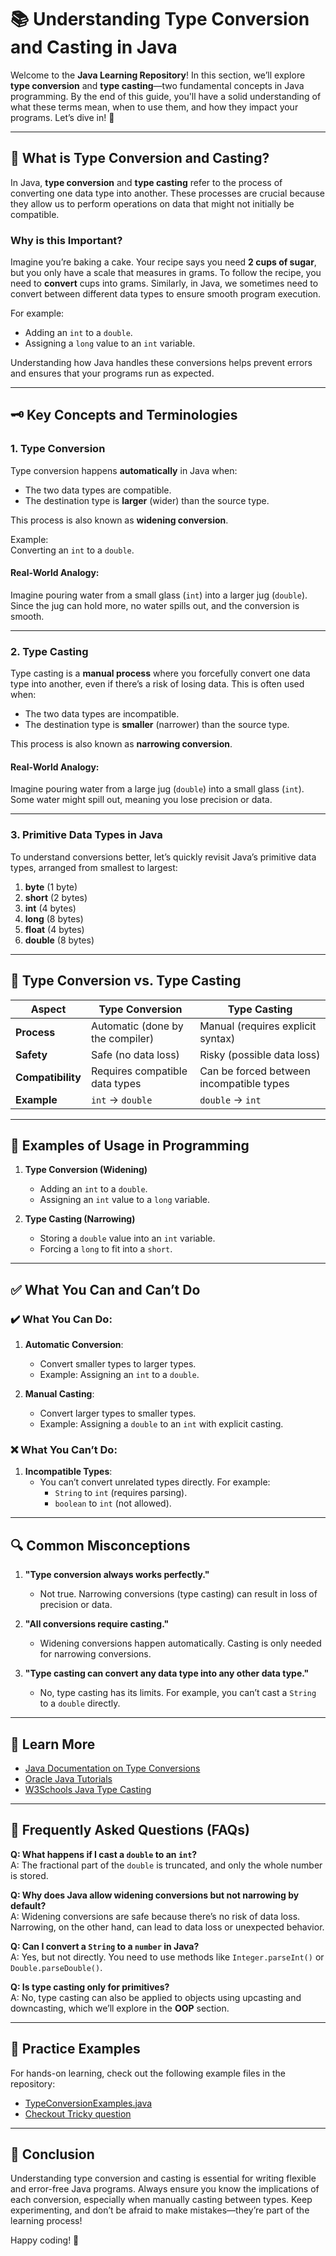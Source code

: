 # 📚 Understanding Type Conversion and Casting in Java  

Welcome to the **Java Learning Repository**! In this section, we’ll explore **type conversion** and **type casting**—two fundamental concepts in Java programming. By the end of this guide, you'll have a solid understanding of what these terms mean, when to use them, and how they impact your programs. Let’s dive in! 🚀  

---

## 🌟 What is Type Conversion and Casting?  

In Java, **type conversion** and **type casting** refer to the process of converting one data type into another. These processes are crucial because they allow us to perform operations on data that might not initially be compatible.  

### Why is this Important?  

Imagine you’re baking a cake. Your recipe says you need **2 cups of sugar**, but you only have a scale that measures in grams. To follow the recipe, you need to **convert** cups into grams. Similarly, in Java, we sometimes need to convert between different data types to ensure smooth program execution.  

For example:  
- Adding an `int` to a `double`.  
- Assigning a `long` value to an `int` variable.  

Understanding how Java handles these conversions helps prevent errors and ensures that your programs run as expected.  

---

## 🗝️ Key Concepts and Terminologies  

### 1. **Type Conversion**  
Type conversion happens **automatically** in Java when:  
- The two data types are compatible.  
- The destination type is **larger** (wider) than the source type.  

This process is also known as **widening conversion**.  

Example:  
Converting an `int` to a `double`.  

#### Real-World Analogy:  
Imagine pouring water from a small glass (`int`) into a larger jug (`double`). Since the jug can hold more, no water spills out, and the conversion is smooth.  

---

### 2. **Type Casting**  
Type casting is a **manual process** where you forcefully convert one data type into another, even if there’s a risk of losing data. This is often used when:  
- The two data types are incompatible.  
- The destination type is **smaller** (narrower) than the source type.  

This process is also known as **narrowing conversion**.  

#### Real-World Analogy:  
Imagine pouring water from a large jug (`double`) into a small glass (`int`). Some water might spill out, meaning you lose precision or data.  

---

### 3. **Primitive Data Types in Java**  
To understand conversions better, let’s quickly revisit Java’s primitive data types, arranged from smallest to largest:  

1. **byte** (1 byte)  
2. **short** (2 bytes)  
3. **int** (4 bytes)  
4. **long** (8 bytes)  
5. **float** (4 bytes)  
6. **double** (8 bytes)  

---

## 🌳 Type Conversion vs. Type Casting  

| **Aspect**           | **Type Conversion**                     | **Type Casting**                       |  
|-----------------------|-----------------------------------------|----------------------------------------|  
| **Process**           | Automatic (done by the compiler)       | Manual (requires explicit syntax)      |  
| **Safety**            | Safe (no data loss)                    | Risky (possible data loss)             |  
| **Compatibility**     | Requires compatible data types          | Can be forced between incompatible types |  
| **Example**           | `int` → `double`                       | `double` → `int`                       |  

---

## 🚀 Examples of Usage in Programming  

1. **Type Conversion (Widening)**  
   - Adding an `int` to a `double`.  
   - Assigning an `int` value to a `long` variable.  

2. **Type Casting (Narrowing)**  
   - Storing a `double` value into an `int` variable.  
   - Forcing a `long` to fit into a `short`.  

---

## ✅ What You Can and Can’t Do  

### ✔️ What You Can Do:  
1. **Automatic Conversion**:  
   - Convert smaller types to larger types.  
   - Example: Assigning an `int` to a `double`.  

2. **Manual Casting**:  
   - Convert larger types to smaller types.  
   - Example: Assigning a `double` to an `int` with explicit casting.  

### ❌ What You Can’t Do:  
1. **Incompatible Types**:  
   - You can’t convert unrelated types directly. For example:  
     - `String` to `int` (requires parsing).  
     - `boolean` to `int` (not allowed).  

---

## 🔍 Common Misconceptions  

1. **"Type conversion always works perfectly."**  
   - Not true. Narrowing conversions (type casting) can result in loss of precision or data.  

2. **"All conversions require casting."**  
   - Widening conversions happen automatically. Casting is only needed for narrowing conversions.  

3. **"Type casting can convert any data type into any other data type."**  
   - No, type casting has its limits. For example, you can’t cast a `String` to a `double` directly.  

---

## 📖 Learn More  

- [Java Documentation on Type Conversions](https://docs.oracle.com/javase/specs/jls/se17/html/jls-5.html)  
- [Oracle Java Tutorials](https://docs.oracle.com/javase/tutorial/java/nutsandbolts/datatypes.html)  
- [W3Schools Java Type Casting](https://www.w3schools.com/java/java_type_casting.asp)  

---

## 📘 Frequently Asked Questions (FAQs)  

**Q: What happens if I cast a `double` to an `int`?**  
A: The fractional part of the `double` is truncated, and only the whole number is stored.  

**Q: Why does Java allow widening conversions but not narrowing by default?**  
A: Widening conversions are safe because there’s no risk of data loss. Narrowing, on the other hand, can lead to data loss or unexpected behavior.  

**Q: Can I convert a `String` to a `number` in Java?**  
A: Yes, but not directly. You need to use methods like `Integer.parseInt()` or `Double.parseDouble()`.  

**Q: Is type casting only for primitives?**  
A: No, type casting can also be applied to objects using upcasting and downcasting, which we’ll explore in the **OOP** section.  

---

## 📝 Practice Examples  

For hands-on learning, check out the following example files in the repository:  

- [TypeConversionExamples.java](./TypeConversionExamples.java)  
- [Checkout Tricky question](./Practice.java)  
  

---

## 🎉 Conclusion  

Understanding type conversion and casting is essential for writing flexible and error-free Java programs. Always ensure you know the implications of each conversion, especially when manually casting between types. Keep experimenting, and don’t be afraid to make mistakes—they’re part of the learning process!  

Happy coding! 🚀